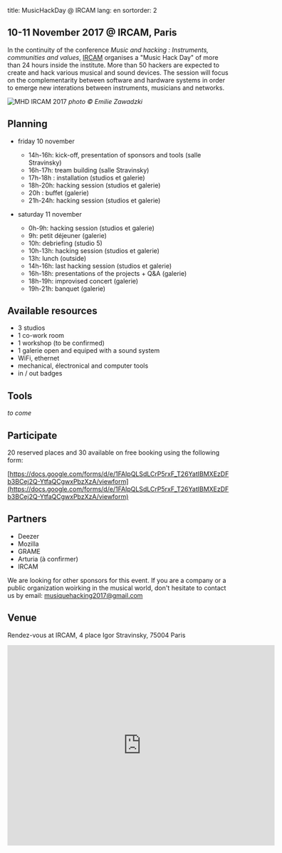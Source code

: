 title: MusicHackDay @ IRCAM
lang: en
sortorder: 2

## 10-11 November 2017 @ IRCAM, Paris

In the continuity of the conference *Music and hacking : Instruments, communities and values*, [IRCAM](https://www.ircam.fr) organises a "Music Hack Day" of more than 24 hours inside the institute. More than 50 hackers are expected to create and hack various musical and sound devices. The session will focus on the complementarity between software and hardware systems in order to emerge new interations between instruments, musicians and networks.

![MHD IRCAM 2017]({filename}/images/music_hack_day-edit-1024.jpg)
*photo &copy; Emilie Zawadzki*

## Planning

- friday 10 november
    - 14h-16h: kick-off, presentation of sponsors and tools (salle Stravinsky)
    - 16h-17h:  tream building (salle Stravinsky)
    - 17h-18h : installation (studios et galerie)
    - 18h-20h: hacking session (studios et galerie)
    - 20h : buffet (galerie)
    - 21h-24h: hacking session (studios et galerie)

- saturday 11 november
    - 0h-9h: hacking session (studios et galerie)
    - 9h: petit déjeuner (galerie)
    - 10h: debriefing (studio 5)
    - 10h-13h: hacking session (studios et galerie)
    - 13h: lunch (outside)
    - 14h-16h: last hacking session (studios et galerie)
    - 16h-18h: presentations of the projects + Q&A (galerie)
    - 18h-19h: improvised concert (galerie)
    - 19h-21h: banquet (galerie)

## Available resources

- 3 studios
- 1 co-work room
- 1 workshop (to be confirmed)
- 1 galerie open and equiped with a sound system
- WiFi, ethernet
- mechanical, électronical and computer tools
- in / out badges

## Tools

*to come*

## Participate

20 reserved places and 30 available on free booking using the following form:

[https://docs.google.com/forms/d/e/1FAIpQLSdLCrP5rxF_T26YatIBMXEzDFb3BCej2Q-YtfaQCgwxPbzXzA/viewform](https://docs.google.com/forms/d/e/1FAIpQLSdLCrP5rxF_T26YatIBMXEzDFb3BCej2Q-YtfaQCgwxPbzXzA/viewform)


## Partners

- Deezer
- Mozilla
- GRAME
- Arturia (à confirmer)
- IRCAM

We are looking for other sponsors for this event. If you are a company or a public organization woirking in the musical world, don't hesitate to contact us by email: [musiquehacking2017@gmail.com](mailto:musiquehacking2017@gmail.com)


## Venue

Rendez-vous at IRCAM, 4 place Igor Stravinsky, 75004 Paris

<iframe src="https://www.google.com/maps/embed?pb=!1m18!1m12!1m3!1d2624.912432932615!2d2.3492199514773824!3d48.859880179186064!2m3!1f0!2f0!3f0!3m2!1i1024!2i768!4f13.1!3m3!1m2!1s0x47e66e1c3dd0b877%3A0xe54b44663bd2e7ff!2sIrcam!5e0!3m2!1sfr!2sfr!4v1504602059757" width="600" height="450" frameborder="0" style="border:0" allowfullscreen></iframe>
